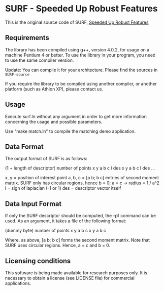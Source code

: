 # SURF - Speeded Up Robust Features

This is the original source code of SURF, [Speeded Up Robust Features](https://www.vision.ee.ethz.ch/~surf/eccv06.pdf)

## Requirements

The library has been compiled using g++, version 4.0.2, for usage on
a machine Pentium 4 or better. To use the library in your program,
you need to use the same compiler version.

Update: You can compile it for your architecture. Please find the
sources in `SURF-source`

If you require the library to be compiled using another compiler, or
another platform (such as Athlon XP), please contact us.

## Usage

Execute surf.ln without any argument in order to get more
information concerning the usage and possible parameters.

Use "make match.ln" to compile the matching demo application.

## Data Format

The output format of SURF is as follows:

 (1 + length of descriptor)
 number of points
 x y a b c l des
 x y a b c l des
 ...

 x, y = position of interest point
 a, b, c = [a b; b c] entries of second moment matrix.
   SURF only has circular regions, hence b = 0; a = c -> radius = 1 / a^2
 l = sign of laplacian (-1 or 1)
 des = descriptor vector itself

## Data Input Format

If only the SURF descriptor should be computed, the -p1 command can
be used. As an argument, it takes a file of the following format:

 (dummy byte)
 number of points
 x y a b c
 x y a b c

Where, as above, [a b; b c] forms the second moment matrix. Note that
SURF uses circular regions. Hence, a = c and b = 0.

## Licensing conditions

This software is being made available for research purposes only.  It
is necessary to obtain a license (see LICENSE file) for commercial
applications.

